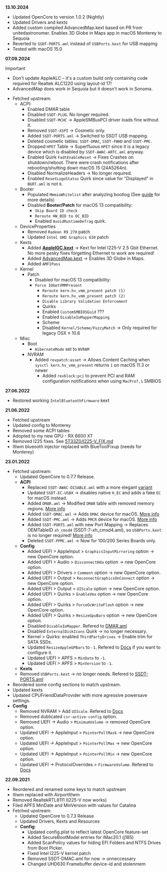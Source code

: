 **13.10.2024**

* Updated OpenCore to version 1.0.2 (Nightly)
* Updated Drivers and kexts
* Added custom compiled AdvancedMap.kext based on PR from unitedastronomer. Enables 3D Globe in Maps app in macOS Monterey to Sequoia
* Reverted to `SSDT-PORTS.aml` instead of `USBPorts.kext` for USB mapping
* Tested with macOS 15.0

**07.09.2024**
> [!IMPORTANT]
> 
> - Don't update AppleALC – it's a custom build only containing code required for Realtek ALC1220 using layout-id 17!
> - AdvancedMap does work in Sequoia but it doesn't work in Sonoma.
- Fetched upstream:
  - ACPI:
    - Enabled DMAR table
    - Disabled `SSDT-PLUG`. No longer required.
    - Disabled `SSDT-MCHC` &rarr; AppleSMBusPCI driver loads fine without it.
    - Removed `SSDT-XSPI` &rarr; Cosmetic only.
    - Added `SSDT-PORTS.aml` &rarr; Switched to SSDT USB mapping.
    - Deleted cosmetic tables: `SSDT-DMAC`, `SSDT-FWHD` and `SSDT-PMC`.
    - Dropped `HPET` Table &rarr; Superfluous `HPET` since it is a legacy device which is disabled by `SSDT-AWAC-ARTC.aml` anyway.
    - Enabled Quirk `FadtEnableReset` &rarr; Fixes  Crashes on shutdown/reboot. There were crash notifications after rebooting/shutting down macOS 15 (24A5264n).
    - Disabled NormalizeHeaders &rarr; No longer required.
    - Enabled `ResetLogoStatus` Quirk since value for "Displayed" in `BGRT.aml` is not `0`.
  - Booter
    - Populated `MmmioWhitelist` after analyzing bootlog (See [guide](https://github.com/5T33Z0/OC-Little-Translated/tree/main/12_MMIO_Whitelist) for more details)
    - Disabled **Booter/Patch** for macOS 13 compatibility:
		- `Skip Board ID check`
		- `Reroute HW_BID to OC_BID`
		- Enabled `AvoidRuntimeDefrag` quirk.
  - DeviceProperties
    - Removed `Radeon R9 270` patch
    - Updated `Intel UHD Graphics 630` patch
  - Kexts
    - Added [**AppleIGC.kext**](https://github.com/SongXiaoXi/AppleIGC) &rarr; Kext for Intel I225-V 2.5 Gbit Ethernet. No more pesky fixes forgetting Ethernet to work are required!
    - Added [AdvancedMap.kext](https://github.com/narcyzzo/AdvancedMap) &rarr; Enables 3D Globe in Maps.
    - Added `AMFIPass`
  - Kernel
    - Patch
      -  Disabled for macOS 13 compatibility:
      - `Force IOGetVMMPresent`
  		- `Reroute kern.hv_vmm_present patch (1)`
  		- `Reroute kern.hv_vmm_present patch (2)`
  		- `Disable Library Validation Enforcement`
		- Quirks
  		- Enabled `CustomSMBIOSGuid` ???
  		- Enabled `DisableIoMapperMapping`
		- Scheme
  		- Disabled `Kernel/Scheme/FuzzyMatch` &rarr; Only required for legacy OSX ≤ 10.6
  - Misc
    - Boot
      - `HibernateMode` set to `NVRAM` 
    - NVRAM
      - Added `revpatch:asset` &rarr; Allows Content Caching when `sysctl kern.hv_vmm_present` returns `1` on macOS 11.3 or newer
  		- Added `revblock:pci` to prevent PCI and RAM configuration notifications when using `MacPro7,1` SMBIOS

**27.06.2022**
- Restored working `IntelBluetoothFirmware` kext


**21.06.2022**
- Fetched upstream
- Updated config to Monterey
- Removed some ACPI tables
- Adopted to my new GPU - RX 6600 XT
- Removed I225 fixes. See [5T33Z0/I225-V_FIX.md](https://github.com/5T33Z0/Gigabyte-Z490-Vision-G-Hackintosh-OpenCore/blob/main/I225-V_FIX.md)
- Itlwm blueooth injector replaced with BlueToolFixup (needs for Monterey)


**23.01.2022**
- Fetched upstream:
  - Updated OpenCore to 0.7.7 Release.
  - **ACPI**
  	- Replaced `SSDT-AWAC-DISABLE.aml` with a more elegant [variant](https://github.com/5T33Z0/OC-Little-Translated/tree/main/01_Adding_missing_Devices_and_enabling_Features/System_Clock_(SSDT-AWAC)#method-1-using-ssct-awac_n_rtc_y-recommended)
  	- Updated `SSDT-EC-USBX` → disables native `H_EC` and adds a fake `EC` for macOS instead.
    - Added `DMAR.aml` → Modified `DMAR` table with removed memory regions. [More info](https://github.com/5T33Z0/OC-Little-Translated/blob/edd7bfc5afb9f4a3a01435edfebdb417d299a0a8/00_About_ACPI/ACPI_Dropping_Tables/README.md#example-1-dropping-the-dmar-table)
    - Added `SSDT-DMAC.aml` → Adds `DMAC` device for macOS. [More info](https://github.com/5T33Z0/OC-Little-Translated/tree/main/01_Adding_missing_Devices_and_enabling_Features/DMA_Controller_(SSDT-DMAC))
    - Added `SSDT-PMC.aml` → Adds `PMCR` device for macOS. [More info](https://github.com/5T33Z0/OC-Little-Translated/tree/main/01_Adding_missing_Devices_and_enabling_Features/PMC_Support_(SSDT-PMC))
    - Added `SSDT-PORTS.aml` with new Port Mapping → Replaces OEMTableID `xh_cmsd4` (SSDT-7-xh_cmsd4.aml), so `USBPorts.kext` is no longer required! [More info](https://github.com/5T33Z0/OC-Little-Translated/tree/main/03_USB_Fixes/ACPI_Mapping_USB_Ports)
    - Deleted `SSDT-PPMC.aml` → Now for 100/200 Series Boards only.
  - **Config**
    - Added UEFI > AppleInput > `GraphicsInputMirroring` option → new OpenCore option.
    - Added UEFI > Audio > `DisconnectHda` option → new OpenCore option.
    - Added UEFI > Drivers > `Comment` option → new OpenCore option.
    - Added UEFI > Output > `ReconnectGraphicsOnConnect` option → new OpenCore option.
    - Added UEFI > Output > `UIScale` option → new OpenCore option.
    - Added UEFI > Quirks > `EnableVmx` option → new OpenCore option.
    - Added UEFI > Quirks > `ForceOcWriteFlash` option → new OpenCore option.
    - Added UEFI > Quirks > `ResizeGpuBars` option → new OpenCore option.
    - Disabled `DisableIoMapper`. Refered to [DMAR.aml](https://github.com/5T33Z0/OC-Little-Translated/blob/edd7bfc5afb9f4a3a01435edfebdb417d299a0a8/00_About_ACPI/ACPI_Dropping_Tables/README.md#example-1-dropping-the-dmar-table)
    - Disabled `ExternalDiskIcons` Quirk → no longer necessary.
    - Kernel > Quirks: enabled `ThirdPartyDrives` → Enable trim for SATA SSDs.
    - Updated `ResizeAppleGPBars` to `-1`. Refered to [Docs](https://dortania.github.io/docs/release/Configuration.html#x1-260005) if you want to configure it.
    - Updated UEFI > APFS > `MinDate` to `-1`.
    - Updated UEFI > APFS > `MinVersion` to `-1`.
  -  **Kexts**
    - Removed `USBPorts.kext` → no longer needs. Refered to [SSDT-PORTS.aml](https://github.com/5T33Z0/OC-Little-Translated/tree/main/03_USB_Fixes/ACPI_Mapping_USB_Ports)
- Reordered some config sections to match upstream.
- Updated kexts
- Updated CPUFriendDataProvider with more agressive powersave settings.
- **Config**
  -  Removed NVRAM > Add `UIScale`. Refered to [Docs](https://dortania.github.io/docs/release/Configuration.html#x1-7900014)
  - Removed dublicated `csr-active-config` option.
  - Removed UEFI -> Audio > `MinimumVolume` → removed OpenCore option.
  - Updated UEFI -> AppleInput > `PointerPollMask` → new OpenCore option.
  - Updated UEFI -> AppleInput > `PointerPollMax` → new OpenCore option.
  - Updated UEFI -> AppleInput > `PointerPollMin` → new OpenCore option.
  - Updated UEFI -> ProtocolOverrides > `FirmwareVolume`. Refered to [Docs](https://dortania.github.io/OpenCore-Post-Install/universal/security/filevault.html)


**22.09.2021**
- Reordered and renamed some keys to match upstream
- Itlwm replaced with AirportItlwm
- Removed RealtekRTL8111 (I225-V now works)
- Filed APFS MinDate and MinVersion with values for Catalina
- Fetched upstream:
  - Updated OpenCore to 0.7.3 Release
  - Updated Drivers, Kexts and Resources
  - **Config**:
    - Updated config.plist to reflect latest OpenCore feature-set
    - Added SecureBootModel entries for iMac20.1 (j185)
    - Added ScanPolicy values for hiding EFI Folders and NTFS Drives from Boot Picker.
    - Fixed Intel I225-V kernel patch
    - Removed SSDT-DMAC.aml for now → unneccessary
    - Changed UHD630 Framebuffer device-id and stolenmem
